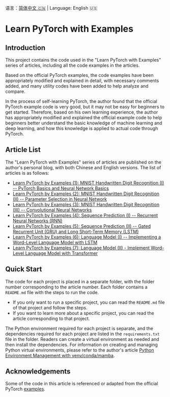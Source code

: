 语言：[简体中文 🇨🇳](README.md) | Language: English 🇺🇸

# Learn PyTorch with Examples

## Introduction

This project contains the code used in the "Learn PyTorch with Examples" series of articles, including all the code examples in the articles.

Based on the official PyTorch examples, the code examples have been appropriately modified and explained in detail, with necessary comments added, and many utility codes have been added to help analyze and compare.

In the process of self-learning PyTorch, the author found that the official PyTorch example code is very good, but it may not be easy for beginners to get started. Therefore, based on his own learning experience, the author has appropriately modified and explained the official example code to help beginners better understand the basic knowledge of machine learning and deep learning, and how this knowledge is applied to actual code through PyTorch.

## Article List

The "Learn PyTorch with Examples" series of articles are published on the author's personal blog, with both Chinese and English versions. The list of articles is as follows:

- [Learn PyTorch by Examples (1): MNIST Handwritten Digit Recognition (I) -- PyTorch Basics and Neural Network Basics](https://jinli.io/en/p/learn-pytorch-by-examples-1-mnist-handwritten-digit-recognition-i--pytorch-basics-and-neural-network-basics/)
- [Learn PyTorch by Examples (2): MNIST Handwritten Digit Recognition (II) -- Parameter Selection in Neural Network](https://jinli.io/en/p/learn-pytorch-by-examples-2-mnist-handwritten-digit-recognition-ii--parameter-selection-in-neural-network/)
- [Learn PyTorch by Examples (3): MNIST Handwritten Digit Recognition (III) -- Convolutional Neural Networks](https://jinli.io/en/p/learn-pytorch-by-examples-3-mnist-handwritten-digit-recognition-iii--convolutional-neural-networks/)
- [Learn PyTorch by Examples (4): Sequence Prediction (I) -- Recurrent Neural Networks (RNN)](https://jinli.io/en/p/learn-pytorch-by-examples-4-sequence-prediction-i--recurrent-neural-networks-rnn/)
- [Learn PyTorch by Examples (5): Sequence Prediction (II) -- Gated Recurrent Unit (GRU) and Long Short-Term Memory (LSTM)](https://jinli.io/en/p/learn-pytorch-by-examples-5-sequence-prediction-ii--gated-recurrent-unit-gru-and-long-short-term-memory-lstm/)
- [Learn PyTorch by Examples (6): Language Model (I) -- Implementing a Word-Level Language Model with LSTM](https://jinli.io/en/p/learn-pytorch-by-examples-6-language-model-i--implementing-a-word-level-language-model-with-lstm/)
- [Learn PyTorch by Examples (7): Language Model (II) - Implement Word-Level Language Model with Transformer](https://jinli.io/en/p/learn-pytorch-by-examples-7-language-model-ii-implement-word-level-language-model-with-transformer/)

## Quick Start

The code for each project is placed in a separate folder, with the folder number corresponding to the article number. Each folder contains a `README.md` file with the steps to run the code.

- If you only want to run a specific project, you can read the `README.md` file of that project and follow the steps.
- If you want to learn more about a specific project, you can read the article corresponding to that project.

The Python environment required for each project is separate, and the dependencies required for each project are listed in the `requirements.txt` file in the folder. Readers can create a virtual environment as needed and then install the dependencies. For information on creating and managing Python virtual environments, please refer to the author's article [Python Environment Management with venv/conda/mamba](https://jinli.io/en/p/python-environment-management-with-venv/conda/mamba/).

## Acknowledgements

Some of the code in this article is referenced or adapted from the official PyTorch [examples](https://github.com/pytorch/examples).
